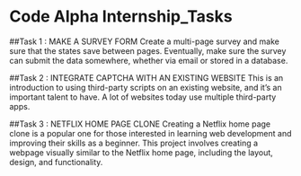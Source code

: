 # Code Alpha Internship_Tasks

##Task 1 : MAKE A SURVEY FORM
Create a multi-page survey and make sure that the states save between
pages. Eventually, make sure the survey can submit the data
somewhere, whether via email or stored in a database.

##Task 2 : INTEGRATE CAPTCHA WITH AN EXISTING WEBSITE
This is an introduction to using third-party scripts on an existing website,
and it’s an important talent to have. A lot of websites today use multiple
third-party apps.

##Task 3 : NETFLIX HOME PAGE CLONE
Creating a Netflix home page clone is a popular one for those
interested in learning web development and improving their skills as a beginner.
This project involves creating a webpage visually similar to the 
Netflix home page, including the layout, design, and functionality.
